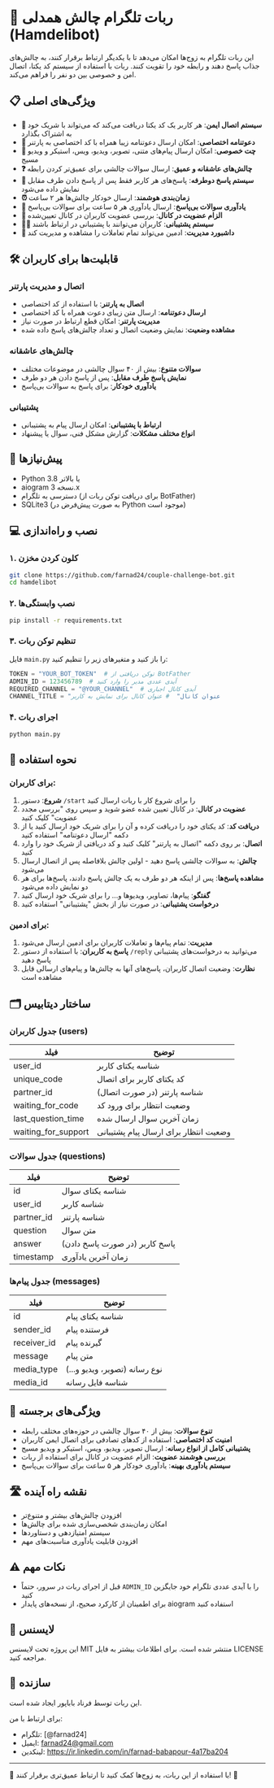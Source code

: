 # 🌟 ربات تلگرام چالش همدلی (Hamdelibot)

این ربات تلگرام به زوج‌ها امکان می‌دهد تا با یکدیگر ارتباط برقرار کنند، به چالش‌های جذاب پاسخ دهند و رابطه خود را تقویت کنند. ربات با استفاده از سیستم کد یکتا، اتصال امن و خصوصی بین دو نفر را فراهم می‌کند.

## 📋 ویژگی‌های اصلی

- **🔐 سیستم اتصال ایمن**: هر کاربر یک کد یکتا دریافت می‌کند که می‌تواند با شریک خود به اشتراک بگذارد
- **🔄 دعوتنامه اختصاصی**: امکان ارسال دعوتنامه زیبا همراه با کد اختصاصی به پارتنر
- **💬 چت خصوصی**: امکان ارسال پیام‌های متنی، تصویر، ویدیو، ویس، استیکر و ویدیو مسیج
- **❓ چالش‌های عاشقانه و عمیق**: ارسال سوالات چالشی برای عمیق‌تر کردن رابطه
- **🎯 سیستم پاسخ دوطرفه**: پاسخ‌های هر کاربر فقط پس از پاسخ دادن طرف مقابل نمایش داده می‌شود
- **⏰ زمان‌بندی هوشمند**: ارسال خودکار چالش‌ها هر ۲ ساعت
- **📢 یادآوری سوالات بی‌پاسخ**: ارسال یادآوری هر ۵ ساعت برای سوالات بی‌پاسخ
- **🔔 الزام عضویت در کانال**: بررسی عضویت کاربران در کانال تعیین‌شده
- **👨‍💻 سیستم پشتیبانی**: کاربران می‌توانند با پشتیبانی در ارتباط باشند
- **👀 داشبورد مدیریت**: ادمین می‌تواند تمام تعاملات را مشاهده و مدیریت کند

## 🛠️ قابلیت‌ها برای کاربران

### اتصال و مدیریت پارتنر
- **اتصال به پارتنر**: با استفاده از کد اختصاصی
- **ارسال دعوتنامه**: ارسال متن زیبای دعوت همراه با کد اختصاصی
- **مدیریت پارتنر**: امکان قطع ارتباط در صورت نیاز
- **مشاهده وضعیت**: نمایش وضعیت اتصال و تعداد چالش‌های پاسخ داده شده

### چالش‌های عاشقانه
- **سوالات متنوع**: بیش از ۴۰ سوال چالشی در موضوعات مختلف
- **نمایش پاسخ طرف مقابل**: پس از پاسخ دادن هر دو طرف
- **یادآوری خودکار**: برای پاسخ به سوالات بی‌پاسخ

### پشتیبانی
- **ارتباط با پشتیبانی**: امکان ارسال پیام به پشتیبانی
- **انواع مختلف مشکلات**: گزارش مشکل فنی، سوال یا پیشنهاد

## 🔧 پیش‌نیازها

- Python 3.8 یا بالاتر
- aiogram نسخه 3.x
- دسترسی به تلگرام (برای دریافت توکن ربات از BotFather)
- SQLite3 (به صورت پیش‌فرض در Python موجود است)

## 💻 نصب و راه‌اندازی

### ۱. کلون کردن مخزن

```bash
git clone https://github.com/farnad24/couple-challenge-bot.git
cd hamdelibot
```

### ۲. نصب وابستگی‌ها

```bash
pip install -r requirements.txt
```

### ۳. تنظیم توکن ربات

فایل `main.py` را باز کنید و متغیرهای زیر را تنظیم کنید:

```python
TOKEN = "YOUR_BOT_TOKEN"  # توکن دریافتی از BotFather
ADMIN_ID = 123456789  # آیدی عددی مدیر را وارد کنید
REQUIRED_CHANNEL = "@YOUR_CHANNEL"  # آیدی کانال اجباری
CHANNEL_TITLE = "عنوان کانال"  # عنوان کانال برای نمایش به کاربر
```

### ۴. اجرای ربات

```bash
python main.py
```

## 📝 نحوه استفاده

### برای کاربران:

1. **شروع**: دستور `/start` را برای شروع کار با ربات ارسال کنید
2. **عضویت در کانال**: در کانال تعیین شده عضو شوید و سپس روی "بررسی مجدد عضویت" کلیک کنید
3. **دریافت کد**: کد یکتای خود را دریافت کرده و آن را برای شریک خود ارسال کنید یا از دکمه "ارسال دعوتنامه" استفاده کنید
4. **اتصال**: بر روی دکمه "اتصال به پارتنر" کلیک کنید و کد دریافتی از شریک خود را وارد کنید
5. **چالش**: به سوالات چالشی پاسخ دهید - اولین چالش بلافاصله پس از اتصال ارسال می‌شود
6. **مشاهده پاسخ‌ها**: پس از اینکه هر دو طرف به یک چالش پاسخ دادند، پاسخ‌ها برای هر دو نمایش داده می‌شود
7. **گفتگو**: پیام‌ها، تصاویر، ویدیوها و... را برای شریک خود ارسال کنید
8. **درخواست پشتیبانی**: در صورت نیاز از بخش "پشتیبانی" استفاده کنید

### برای ادمین:

1. **مدیریت**: تمام پیام‌ها و تعاملات کاربران برای ادمین ارسال می‌شود
2. **پاسخ به کاربران**: با استفاده از دستور `/reply` می‌توانید به درخواست‌های پشتیبانی پاسخ دهید
3. **نظارت**: وضعیت اتصال کاربران، پاسخ‌های آنها به چالش‌ها و پیام‌های ارسالی قابل مشاهده است

## 🗂️ ساختار دیتابیس

### جدول کاربران (users)

| فیلد | توضیح |
| --- | --- |
| user_id | شناسه یکتای کاربر |
| unique_code | کد یکتای کاربر برای اتصال |
| partner_id | شناسه پارتنر (در صورت اتصال) |
| waiting_for_code | وضعیت انتظار برای ورود کد |
| last_question_time | زمان آخرین سوال ارسال شده |
| waiting_for_support | وضعیت انتظار برای ارسال پیام پشتیبانی |

### جدول سوالات (questions)

| فیلد | توضیح |
| --- | --- |
| id | شناسه یکتای سوال |
| user_id | شناسه کاربر |
| partner_id | شناسه پارتنر |
| question | متن سوال |
| answer | پاسخ کاربر (در صورت پاسخ دادن) |
| timestamp | زمان آخرین یادآوری |

### جدول پیام‌ها (messages)

| فیلد | توضیح |
| --- | --- |
| id | شناسه یکتای پیام |
| sender_id | فرستنده پیام |
| receiver_id | گیرنده پیام |
| message | متن پیام |
| media_type | نوع رسانه (تصویر، ویدیو و...) |
| media_id | شناسه فایل رسانه |

## 🚀 ویژگی‌های برجسته

- **تنوع سوالات**: بیش از ۴۰ سوال چالشی در حوزه‌های مختلف رابطه
- **امنیت کد اختصاصی**: استفاده از کدهای تصادفی برای اتصال ایمن کاربران
- **پشتیبانی کامل از انواع رسانه**: ارسال تصویر، ویدیو، ویس، استیکر و ویدیو مسیج
- **بررسی هوشمند عضویت**: الزام عضویت در کانال برای استفاده از ربات
- **سیستم یادآوری بهینه**: یادآوری خودکار هر ۵ ساعت برای سوالات بی‌پاسخ

## 🛣️ نقشه راه آینده

- افزودن چالش‌های بیشتر و متنوع‌تر
- امکان زمان‌بندی شخصی‌سازی شده برای چالش‌ها
- سیستم امتیازدهی و دستاوردها
- افزودن قابلیت یادآوری مناسبت‌های مهم

## ⚠️ نکات مهم

- قبل از اجرای ربات در سرور، حتماً `ADMIN_ID` را با آیدی عددی تلگرام خود جایگزین کنید
- برای اطمینان از کارکرد صحیح، از نسخه‌های پایدار aiogram استفاده کنید

## 📜 لایسنس

این پروژه تحت لایسنس MIT منتشر شده است. برای اطلاعات بیشتر به فایل LICENSE مراجعه کنید.

## 👤 سازنده

این ربات توسط فرناد باباپور ایجاد شده است.

برای ارتباط با من:
- تلگرام: [@farnad24]
- ایمیل: farnad24@gmail.com
- لینکدین: https://ir.linkedin.com/in/farnad-babapour-4a17ba204

---

💖 با استفاده از این ربات، به زوج‌ها کمک کنید تا ارتباط عمیق‌تری برقرار کنند! 💖 
